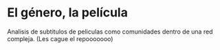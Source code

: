 # El género, la película
Analisis de subtitulos de peliculas como comunidades dentro de una red compleja.
(Les cague el repooooooo)
